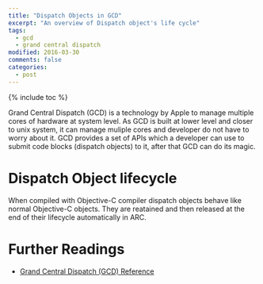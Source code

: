 ```yaml
---
title: "Dispatch Objects in GCD"
excerpt: "An overview of Dispatch object's life cycle"
tags: 
  - gcd
  - grand central dispatch
modified: 2016-03-30
comments: false
categories:
  - post
---
```

{% include toc %}

Grand Central Dispatch (GCD) is a technology by Apple to manage multiple cores of hardware at system level. As GCD is built at lower level and closer to unix system, it can manage muliple cores and developer do not have to worry about it. GCD provides a set of APIs which a developer can use to submit code blocks (dispatch objects) to it, after that GCD can do its magic.

# Dispatch Object lifecycle
When compiled with Objective-C compiler dispatch objects behave like normal Objective-C objects. They are reatained and then released at the end of their lifecycle automatically in ARC. 

# Further Readings
- [Grand Central Dispatch (GCD) Reference](https://developer.apple.com/library/ios/documentation/Performance/Reference/GCD_libdispatch_Ref/)
